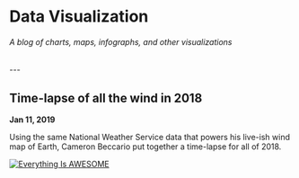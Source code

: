 # Data Visualization
<h6> A blog of charts, maps, infographs, and other visualizations </h6>
---

## Time-lapse of all the wind in 2018

**Jan 11, 2019**

Using the same National Weather Service data that powers his live-ish wind map of Earth, Cameron Beccario put together a time-lapse for all of 2018. 

[![Everything Is AWESOME](https://img.youtube.com/vi/obsw9qiBnjo/0.jpg)](https://youtu.be/obsw9qiBnjo "Earth")

